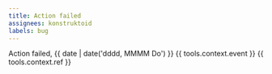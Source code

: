 ```yaml
---
title: Action failed
assignees: konstruktoid
labels: bug
---
```

Action failed, {{ date | date('dddd, MMMM Do') }}
{{ tools.context.event }}
{{ tools.context.ref }}

